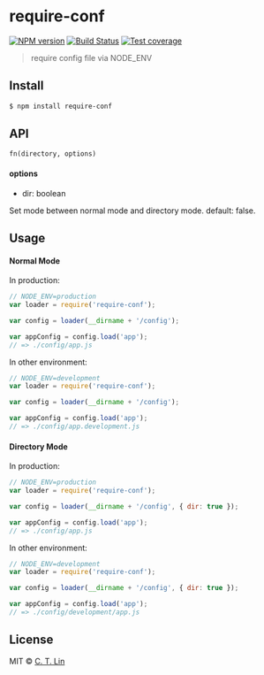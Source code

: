 # require-conf

[![NPM version][npm-image]][npm-url]
[![Build Status][travis-image]][travis-url]
[![Test coverage][coveralls-image]][coveralls-url]

> require config file via NODE_ENV

## Install

```sh
$ npm install require-conf
```

## API

`fn(directory, options)`

#### options

- dir: boolean

Set mode between normal mode and directory mode. default: false.

## Usage

#### Normal Mode

In production:

```js
// NODE_ENV=production
var loader = require('require-conf');

var config = loader(__dirname + '/config');

var appConfig = config.load('app');
// => ./config/app.js
```

In other environment:

```js
// NODE_ENV=development
var loader = require('require-conf');

var config = loader(__dirname + '/config');

var appConfig = config.load('app');
// => ./config/app.development.js
```

#### Directory Mode

In production:

```js
// NODE_ENV=production
var loader = require('require-conf');

var config = loader(__dirname + '/config', { dir: true });

var appConfig = config.load('app');
// => ./config/app.js
```

In other environment:

```js
// NODE_ENV=development
var loader = require('require-conf');

var config = loader(__dirname + '/config', { dir: true });

var appConfig = config.load('app');
// => ./config/development/app.js
```

## License
MIT © [C. T. Lin](https://github.com/chentsulin)

[npm-image]: https://img.shields.io/npm/v/require-conf.svg?style=flat-square
[npm-url]: https://npmjs.org/package/require-conf
[travis-image]: https://travis-ci.org/chentsulin/require-conf.svg
[travis-url]: https://travis-ci.org/chentsulin/require-conf
[coveralls-image]: https://img.shields.io/coveralls/chentsulin/require-conf.svg?style=flat-square
[coveralls-url]: https://coveralls.io/r/chentsulin/require-conf
